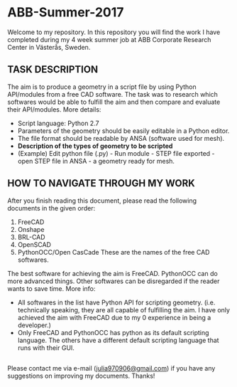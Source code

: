# ABB-Summer-2017
Welcome to my repository. In this repository you will find the work I have completed during my 4 week summer job at ABB Corporate Research Center in Västerås, Sweden. 

## TASK DESCRIPTION
The aim is to produce a geometry in a script file by using Python API/modules from a free CAD software. The task was to research which softwares would be able to fulfill the aim and then compare and evaluate their API/modules.
More details:
- Script language: Python 2.7
- Parameters of the geometry should be easily editable in a Python editor.
- The file format should be readable by ANSA (software used for mesh). 
- **Description of the types of geometry to be scripted**
- (Example) Edit python file (.py) - Run module - STEP file exported - open STEP file in ANSA - a geometry ready for mesh.

## HOW TO NAVIGATE THROUGH MY WORK
After you finish reading this document, please read the following documents in the given order:
1. FreeCAD
2. Onshape
3. BRL-CAD
4. OpenSCAD
5. PythonOCC/Open CasCade
These are the names of the free CAD softwares.

The best software for achieving the aim is FreeCAD. PythonOCC can do more advanced things. Other softwares can be disregarded if the reader wants to save time.
More info:
- All softwares in the list have Python API for scripting geometry. (i.e. technically speaking, they are all capable of fulfilling the aim. I have only achieved the aim with FreeCAD due to my 0 experience in being a developer.)
- Only FreeCAD and PythonOCC has python as its default scripting language. The others have a different default scripting language that runs with their GUI.

##
Please contact me via e-mail (julia970906@gmail.com) if you have any suggestions on improving my documents. Thanks!
